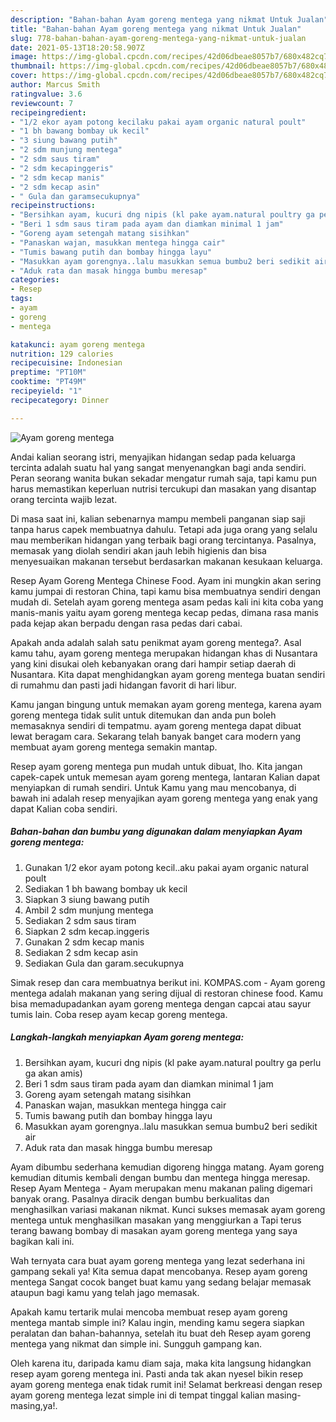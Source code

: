 ```yaml
---
description: "Bahan-bahan Ayam goreng mentega yang nikmat Untuk Jualan"
title: "Bahan-bahan Ayam goreng mentega yang nikmat Untuk Jualan"
slug: 778-bahan-bahan-ayam-goreng-mentega-yang-nikmat-untuk-jualan
date: 2021-05-13T18:20:58.907Z
image: https://img-global.cpcdn.com/recipes/42d06dbeae8057b7/680x482cq70/ayam-goreng-mentega-foto-resep-utama.jpg
thumbnail: https://img-global.cpcdn.com/recipes/42d06dbeae8057b7/680x482cq70/ayam-goreng-mentega-foto-resep-utama.jpg
cover: https://img-global.cpcdn.com/recipes/42d06dbeae8057b7/680x482cq70/ayam-goreng-mentega-foto-resep-utama.jpg
author: Marcus Smith
ratingvalue: 3.6
reviewcount: 7
recipeingredient:
- "1/2 ekor ayam potong kecilaku pakai ayam organic natural poult"
- "1 bh bawang bombay uk kecil"
- "3 siung bawang putih"
- "2 sdm munjung mentega"
- "2 sdm saus tiram"
- "2 sdm kecapinggeris"
- "2 sdm kecap manis"
- "2 sdm kecap asin"
- " Gula dan garamsecukupnya"
recipeinstructions:
- "Bersihkan ayam, kucuri dng nipis (kl pake ayam.natural poultry ga perlu ga akan amis)"
- "Beri 1 sdm saus tiram pada ayam dan diamkan minimal 1 jam"
- "Goreng ayam setengah matang sisihkan"
- "Panaskan wajan, masukkan mentega hingga cair"
- "Tumis bawang putih dan bombay hingga layu"
- "Masukkan ayam gorengnya..lalu masukkan semua bumbu2 beri sedikit air"
- "Aduk rata dan masak hingga bumbu meresap"
categories:
- Resep
tags:
- ayam
- goreng
- mentega

katakunci: ayam goreng mentega 
nutrition: 129 calories
recipecuisine: Indonesian
preptime: "PT10M"
cooktime: "PT49M"
recipeyield: "1"
recipecategory: Dinner

---
```



![Ayam goreng mentega](https://img-global.cpcdn.com/recipes/42d06dbeae8057b7/680x482cq70/ayam-goreng-mentega-foto-resep-utama.jpg)

Andai kalian seorang istri, menyajikan hidangan sedap pada keluarga tercinta adalah suatu hal yang sangat menyenangkan bagi anda sendiri. Peran seorang  wanita bukan sekadar mengatur rumah saja, tapi kamu pun harus memastikan keperluan nutrisi tercukupi dan masakan yang disantap orang tercinta wajib lezat.

Di masa  saat ini, kalian sebenarnya mampu membeli panganan siap saji tanpa harus capek membuatnya dahulu. Tetapi ada juga orang yang selalu mau memberikan hidangan yang terbaik bagi orang tercintanya. Pasalnya, memasak yang diolah sendiri akan jauh lebih higienis dan bisa menyesuaikan makanan tersebut berdasarkan makanan kesukaan keluarga. 

Resep Ayam Goreng Mentega Chinese Food. Ayam ini mungkin akan sering kamu jumpai di restoran China, tapi kamu bisa membuatnya sendiri dengan mudah di. Setelah ayam goreng mentega asam pedas kali ini kita coba yang manis-manis yaitu ayam goreng mentega kecap pedas, dimana rasa manis pada kejap akan berpadu dengan rasa pedas dari cabai.

Apakah anda adalah salah satu penikmat ayam goreng mentega?. Asal kamu tahu, ayam goreng mentega merupakan hidangan khas di Nusantara yang kini disukai oleh kebanyakan orang dari hampir setiap daerah di Nusantara. Kita dapat menghidangkan ayam goreng mentega buatan sendiri di rumahmu dan pasti jadi hidangan favorit di hari libur.

Kamu jangan bingung untuk memakan ayam goreng mentega, karena ayam goreng mentega tidak sulit untuk ditemukan dan anda pun boleh memasaknya sendiri di tempatmu. ayam goreng mentega dapat dibuat lewat beragam cara. Sekarang telah banyak banget cara modern yang membuat ayam goreng mentega semakin mantap.

Resep ayam goreng mentega pun mudah untuk dibuat, lho. Kita jangan capek-capek untuk memesan ayam goreng mentega, lantaran Kalian dapat menyiapkan di rumah sendiri. Untuk Kamu yang mau mencobanya, di bawah ini adalah resep menyajikan ayam goreng mentega yang enak yang dapat Kalian coba sendiri.

<!--inarticleads1-->

##### Bahan-bahan dan bumbu yang digunakan dalam menyiapkan Ayam goreng mentega:

1. Gunakan 1/2 ekor ayam potong kecil..aku pakai ayam organic natural poult
1. Sediakan 1 bh bawang bombay uk kecil
1. Siapkan 3 siung bawang putih
1. Ambil 2 sdm munjung mentega
1. Sediakan 2 sdm saus tiram
1. Siapkan 2 sdm kecap.inggeris
1. Gunakan 2 sdm kecap manis
1. Sediakan 2 sdm kecap asin
1. Sediakan  Gula dan garam.secukupnya


Simak resep dan cara membuatnya berikut ini. KOMPAS.com - Ayam goreng mentega adalah makanan yang sering dijual di restoran chinese food. Kamu bisa memadupadankan ayam goreng mentega dengan capcai atau sayur tumis lain. Coba resep ayam kecap goreng mentega. 

<!--inarticleads2-->

##### Langkah-langkah menyiapkan Ayam goreng mentega:

1. Bersihkan ayam, kucuri dng nipis (kl pake ayam.natural poultry ga perlu ga akan amis)
1. Beri 1 sdm saus tiram pada ayam dan diamkan minimal 1 jam
1. Goreng ayam setengah matang sisihkan
1. Panaskan wajan, masukkan mentega hingga cair
1. Tumis bawang putih dan bombay hingga layu
1. Masukkan ayam gorengnya..lalu masukkan semua bumbu2 beri sedikit air
1. Aduk rata dan masak hingga bumbu meresap


Ayam dibumbu sederhana kemudian digoreng hingga matang. Ayam goreng kemudian ditumis kembali dengan bumbu dan mentega hingga meresap. Resep Ayam Mentega - Ayam merupakan menu makanan paling digemari banyak orang. Pasalnya diracik dengan bumbu berkualitas dan menghasilkan variasi makanan nikmat. Kunci sukses memasak ayam goreng mentega untuk menghasilkan masakan yang menggiurkan a Tapi terus terang bawang bombay di masakan ayam goreng mentega yang saya bagikan kali ini. 

Wah ternyata cara buat ayam goreng mentega yang lezat sederhana ini gampang sekali ya! Kita semua dapat mencobanya. Resep ayam goreng mentega Sangat cocok banget buat kamu yang sedang belajar memasak ataupun bagi kamu yang telah jago memasak.

Apakah kamu tertarik mulai mencoba membuat resep ayam goreng mentega mantab simple ini? Kalau ingin, mending kamu segera siapkan peralatan dan bahan-bahannya, setelah itu buat deh Resep ayam goreng mentega yang nikmat dan simple ini. Sungguh gampang kan. 

Oleh karena itu, daripada kamu diam saja, maka kita langsung hidangkan resep ayam goreng mentega ini. Pasti anda tak akan nyesel bikin resep ayam goreng mentega enak tidak rumit ini! Selamat berkreasi dengan resep ayam goreng mentega lezat simple ini di tempat tinggal kalian masing-masing,ya!.

